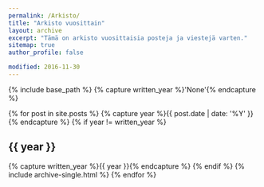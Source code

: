 ```yaml
---
permalink: /Arkisto/
title: "Arkisto vuosittain"
layout: archive
excerpt: "Tämä on arkisto vuosittaisia posteja ja viestejä varten."
sitemap: true
author_profile: false

modified: 2016-11-30
---
```

{% include base_path %}
{% capture written_year %}'None'{% endcapture %}

{% for post in site.posts %}
  {% capture year %}{{ post.date | date: '%Y' }}{% endcapture %}
  {% if year != written_year %}
   <h2 id="{{ year | slugify }}" class="archive__subtitle">{{ year }}</h2>
   {% capture written_year %}{{ year }}{% endcapture %}
  {% endif %}
  {% include archive-single.html %}
{% endfor %}
